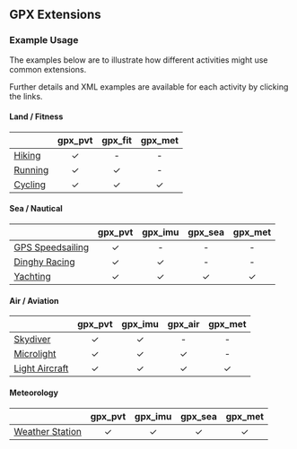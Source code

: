 ## GPX Extensions

### Example Usage

The examples below are to illustrate how different activities might use common extensions.

Further details and XML examples are available for each activity by clicking the links.



#### Land / Fitness

|                           | gpx_pvt | gpx_fit | gpx_met |
| ------------------------- | :-----: | :-----: | :-----: |
| [Hiking](fit/hiking.md)   |    ✓    |    -    |    -    |
| [Running](fit/running.md) |    ✓    |    ✓    |    -    |
| [Cycling](fit/cycling.md) |    ✓    |    ✓    |    ✓    |



#### Sea / Nautical

|                           | gpx_pvt | gpx_imu | gpx_sea | gpx_met |
| ------------------------- | :-----: | :-----: | :-----: | :-----: |
| [GPS Speedsailing](sea/gpsss.md)   |    ✓    |    -    |    -    |    -    |
| [Dinghy Racing](sea/dinghy.md) |    ✓    |    ✓    |    -    |    -    |
| [Yachting](sea/yacht.md) |    ✓    |    ✓    |    ✓    |    ✓    |



#### Air / Aviation

|                           | gpx_pvt | gpx_imu | gpx_air | gpx_met |
| ------------------------- | :-----: | :-----: | :-----: | :-----: |
| [Skydiver](air/skydiver.md)   |    ✓    |    ✓    |    -    |    -    |
| [Microlight](air/microlight.md) |    ✓    |    ✓    |    ✓    |    -    |
| [Light Aircraft](air/aircraft.md) |    ✓    |    ✓    |    ✓    |    ✓    |



#### Meteorology

|                           | gpx_pvt | gpx_imu | gpx_sea | gpx_met |
| ------------------------- | :-----: | :-----: | :-----: | :-----: |
| [Weather Station](met/weather.md) |    ✓    |    ✓    |    ✓    |    ✓    |



